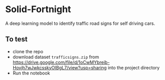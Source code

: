 # Solid-Fortnight
A deep learning model to identify traffic road signs for self driving cars.

## To test

- clone the repo
- download dataset `trafficsigns.zip` from https://drive.google.com/file/d/1oCwMYbreib-Hovjh7wJwkcsskyOIBgL7/view?usp=sharing into the project directory
- Run the notebook

